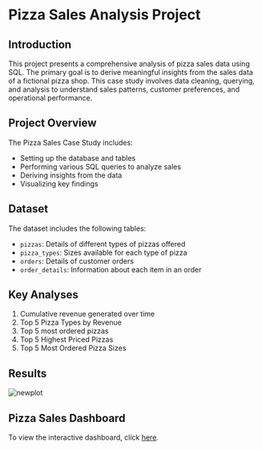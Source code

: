# Pizza Sales Analysis Project

## Introduction
This project presents a comprehensive analysis of pizza sales data using SQL. The primary goal is to derive meaningful insights from the sales data of a fictional pizza shop. This case study involves data cleaning, querying, and analysis to understand sales patterns, customer preferences, and operational performance.

## Project Overview
The Pizza Sales Case Study includes:
- Setting up the database and tables
- Performing various SQL queries to analyze sales
- Deriving insights from the data
- Visualizing key findings

## Dataset
The dataset includes the following tables:
- `pizzas`: Details of different types of pizzas offered
- `pizza_types`: Sizes available for each type of pizza
- `orders`: Details of customer orders
- `order_details`: Information about each item in an order

## Key Analyses
1. Cumulative revenue generated over time
2. Top 5 Pizza Types by Revenue
3. Top 5 most ordered pizzas
4. Top 5 Highest Priced Pizzas
5. Top 5 Most Ordered Pizza Sizes




## Results
![newplot](https://github.com/user-attachments/assets/235fd07b-3636-4f44-bc8b-509c3db7539e)
## Pizza Sales Dashboard
To view the interactive dashboard, click [here](pizza_sales_dashboard.html).




